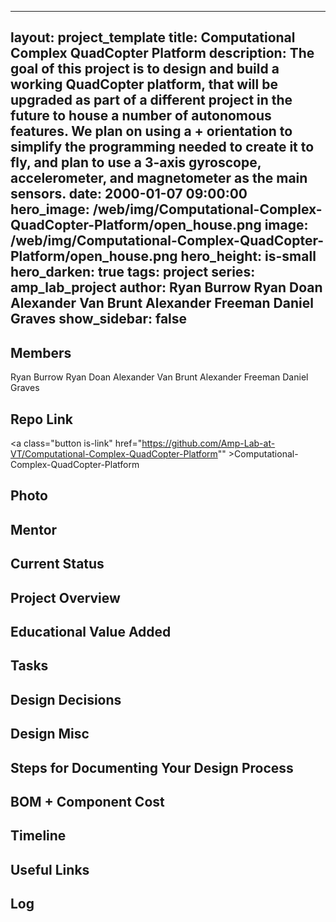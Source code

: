 
---
layout: project_template
title: Computational Complex QuadCopter Platform
description: The goal of this project is to design and build a working QuadCopter platform, that will be upgraded as part of a different project in the future to house a number of autonomous features. We plan on using a + orientation to simplify the programming needed to create it to fly, and plan to use a 3-axis gyroscope, accelerometer, and magnetometer as the main sensors.
date: 2000-01-07 09:00:00
hero_image: /web/img/Computational-Complex-QuadCopter-Platform/open_house.png
image: /web/img/Computational-Complex-QuadCopter-Platform/open_house.png
hero_height: is-small
hero_darken: true
tags: project
series: amp_lab_project
author: Ryan Burrow
Ryan Doan
Alexander Van Brunt
Alexander Freeman
Daniel Graves
show_sidebar: false
---



## Members
Ryan Burrow
Ryan Doan
Alexander Van Brunt
Alexander Freeman
Daniel Graves

## Repo Link
<a class="button is-link" href="https://github.com/Amp-Lab-at-VT/Computational-Complex-QuadCopter-Platform"" >Computational-Complex-QuadCopter-Platform</a>

## Photo

## Mentor

## Current Status

## Project Overview


## Educational Value Added


## Tasks

## Design Decisions

## Design Misc

## Steps for Documenting Your Design Process

## BOM + Component Cost

## Timeline

## Useful Links

## Log
            